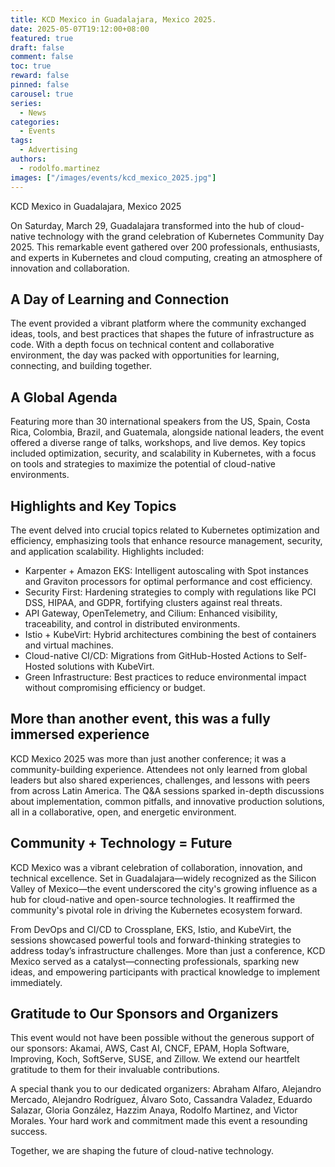 ```yaml
---
title: KCD Mexico in Guadalajara, Mexico 2025.
date: 2025-05-07T19:12:00+08:00
featured: true
draft: false
comment: false
toc: true
reward: false
pinned: false
carousel: true
series:
  - News
categories:
  - Events
tags: 
  - Advertising
authors:
  - rodolfo.martinez
images: ["/images/events/kcd_mexico_2025.jpg"]
---
```


KCD Mexico in Guadalajara, Mexico 2025

<!--more-->

On Saturday, March 29, Guadalajara transformed into the hub of cloud-native technology with the grand
celebration of Kubernetes Community Day 2025.
This remarkable event gathered over 200 professionals, enthusiasts, and experts in Kubernetes and cloud
computing, creating an atmosphere of innovation and collaboration.

<!-- image attendees -->

## A Day of Learning and Connection

The event provided a vibrant platform where the community exchanged ideas, tools, and best practices that
shapes the future of infrastructure as code. With a depth focus on technical content and collaborative
environment, the day was packed with opportunities for learning, connecting, and building together.

## A Global Agenda

Featuring more than 30 international speakers from the US, Spain, Costa Rica, Colombia, Brazil, and Guatemala,
alongside national leaders, the event offered a diverse range of talks, workshops, and live demos.
Key topics included optimization, security, and scalability in Kubernetes, with a focus on tools and strategies
to maximize the potential of cloud-native environments.


## Highlights and Key Topics

The event delved into crucial topics related to Kubernetes optimization and efficiency, emphasizing tools that
enhance resource management, security, and application scalability. Highlights included:
- Karpenter + Amazon EKS: Intelligent autoscaling with Spot instances and Graviton processors for optimal performance and cost efficiency.
- Security First: Hardening strategies to comply with regulations like PCI DSS, HIPAA, and GDPR, fortifying clusters against real threats.
- API Gateway, OpenTelemetry, and Cilium: Enhanced visibility, traceability, and control in distributed environments.
- Istio + KubeVirt: Hybrid architectures combining the best of containers and virtual machines.
- Cloud-native CI/CD: Migrations from GitHub-Hosted Actions to Self-Hosted solutions with KubeVirt.
- Green Infrastructure: Best practices to reduce environmental impact without compromising efficiency or budget.

## More than another event, this was a fully immersed experience

KCD Mexico 2025 was more than just another conference; it was a community-building experience. Attendees not only learned
from global leaders but also shared experiences, challenges, and lessons with peers from across Latin America.
The Q&A sessions sparked in-depth discussions about implementation, common pitfalls, and innovative production solutions,
all in a collaborative, open, and energetic environment.

## Community + Technology = Future

KCD Mexico was a vibrant celebration of collaboration, innovation, and technical excellence. Set in Guadalajara—widely recognized as the Silicon Valley of Mexico—the event underscored the city's growing influence as a hub for cloud-native and open-source technologies. It reaffirmed the community's pivotal role in driving the Kubernetes ecosystem forward.

From DevOps and CI/CD to Crossplane, EKS, Istio, and KubeVirt, the sessions showcased powerful tools and forward-thinking strategies to address today’s infrastructure challenges. More than just a conference, KCD Mexico served as a catalyst—connecting professionals, sparking new ideas, and empowering participants with practical knowledge to implement immediately.

## Gratitude to Our Sponsors and Organizers

This event would not have been possible without the generous support of our sponsors: Akamai, AWS, Cast AI, CNCF, EPAM,
Hopla Software, Improving, Koch, SoftServe, SUSE, and Zillow. We extend our heartfelt gratitude to them for their invaluable contributions.

A special thank you to our dedicated organizers: Abraham Alfaro, Alejandro Mercado, Alejandro Rodríguez, Álvaro Soto,
Cassandra Valadez, Eduardo Salazar, Gloria González, Hazzim Anaya, Rodolfo Martinez, and Victor Morales. Your hard work
and commitment made this event a resounding success.

Together, we are shaping the future of cloud-native technology.

